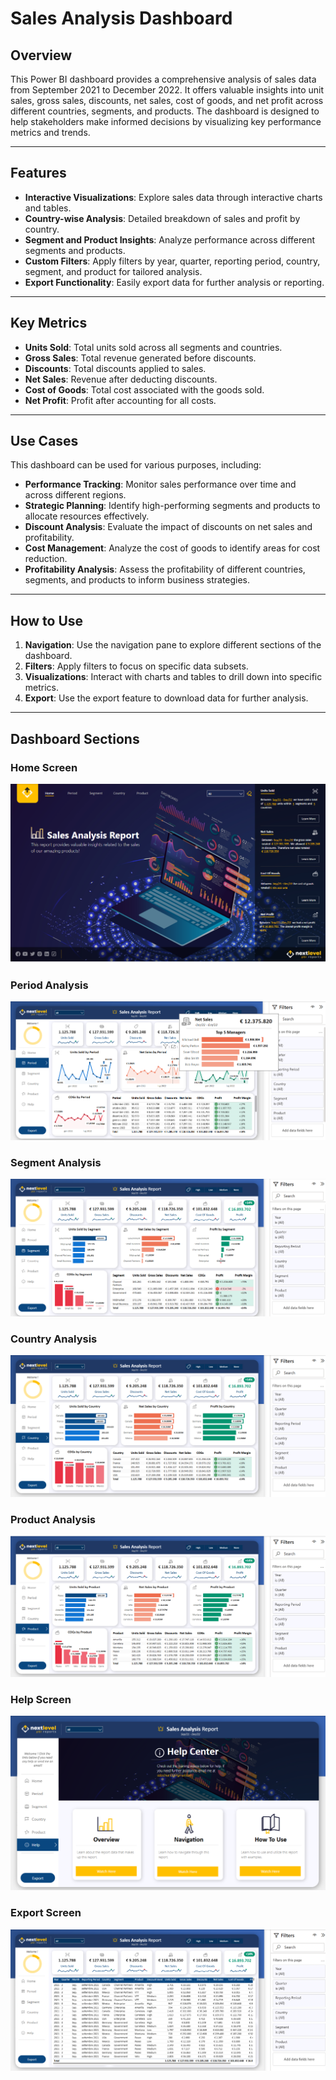 # Sales Analysis Dashboard

## Overview  
This Power BI dashboard provides a comprehensive analysis of sales data from September 2021 to December 2022. It offers valuable insights into unit sales, gross sales, discounts, net sales, cost of goods, and net profit across different countries, segments, and products. The dashboard is designed to help stakeholders make informed decisions by visualizing key performance metrics and trends.

---

## Features  
- **Interactive Visualizations**: Explore sales data through interactive charts and tables.  
- **Country-wise Analysis**: Detailed breakdown of sales and profit by country.  
- **Segment and Product Insights**: Analyze performance across different segments and products.  
- **Custom Filters**: Apply filters by year, quarter, reporting period, country, segment, and product for tailored analysis.  
- **Export Functionality**: Easily export data for further analysis or reporting.  

---

## Key Metrics  
- **Units Sold**: Total units sold across all segments and countries.  
- **Gross Sales**: Total revenue generated before discounts.  
- **Discounts**: Total discounts applied to sales.  
- **Net Sales**: Revenue after deducting discounts.  
- **Cost of Goods**: Total cost associated with the goods sold.  
- **Net Profit**: Profit after accounting for all costs.  

---

## Use Cases  
This dashboard can be used for various purposes, including:  
- **Performance Tracking**: Monitor sales performance over time and across different regions.  
- **Strategic Planning**: Identify high-performing segments and products to allocate resources effectively.  
- **Discount Analysis**: Evaluate the impact of discounts on net sales and profitability.  
- **Cost Management**: Analyze the cost of goods to identify areas for cost reduction.  
- **Profitability Analysis**: Assess the profitability of different countries, segments, and products to inform business strategies.  

---

## How to Use  
1. **Navigation**: Use the navigation pane to explore different sections of the dashboard.  
2. **Filters**: Apply filters to focus on specific data subsets.  
3. **Visualizations**: Interact with charts and tables to drill down into specific metrics.  
4. **Export**: Use the export feature to download data for further analysis.  

---

## Dashboard Sections  

### Home Screen  

![Home Screen](Dashboard%20Screenshots/Home%20Screen.png)  

### Period Analysis  

![Period Analysis](Dashboard%20Screenshots/Period%20Analysis.png)  

### Segment Analysis  

![Segment Analysis](Dashboard%20Screenshots/Segment%20Analysis.png)  

### Country Analysis  

![Country Analysis](Dashboard%20Screenshots/Country%20Analysis.png)  

### Product Analysis  

![Product Analysis](Dashboard%20Screenshots/Product%20Analysis.png)  

### Help Screen  

![Help Screen](Dashboard%20Screenshots/Help%20Screen.png)  

### Export Screen  

![Export Screen](Dashboard%20Screenshots/Export%20Screen.png)  
